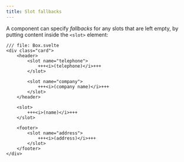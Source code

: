 ```yaml
---
title: Slot fallbacks
---
```


A component can specify _fallbacks_ for any slots that are left empty, by putting content inside the `<slot>` element:

```svelte
/// file: Box.svelte
<div class="card">
	<header>
		<slot name="telephone">
			+++<i>(telephone)</i>+++
		</slot>
		
		<slot name="company">
			+++<i>(company name)</i>+++
		</slot>
	</header>

	<slot>
		+++<i>(name)</i>+++
	</slot>
		
	<footer>
		<slot name="address">
			+++<i>(address)</i>+++
		</slot>
	</footer>
</div>
```